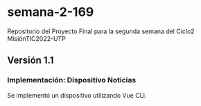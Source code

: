 # semana-2-169

Repositorio del Proyecto Final para la segunda semana del Ciclo2 MisiónTIC2022-UTP

## Versión 1.1
### Implementación: Dispositivo Noticias

Se implementó un dispositivo utilizando Vue CLI. 